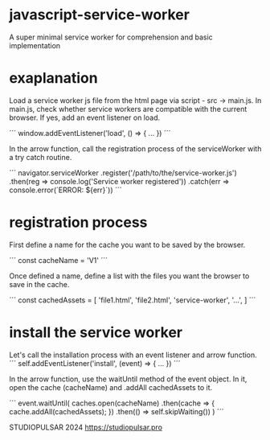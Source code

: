 # javascript-service-worker
A super minimal service worker for comprehension and basic implementation
# exaplanation
Load a service worker js file from the html page via script - src -> main.js.
In main.js, check whether service workers are compatible with the current browser.
If yes, add an event listener on load.

´´´
window.addEventListener('load', () => {
    ...
})
´´´

In the arrow function, call the registration process of the serviceWorker with a try catch routine.

´´´
navigator.serviceWorker
.register('/path/to/the/service-worker.js')
.then(reg => console.log('Service worker registered'))
.catch(err => console.error(´ERROR: ${err}´))
´´´

# registration process
First define a name for the cache you want to be saved by the browser.

´´´
const cacheName = 'V1'
´´´

Once defined a name, define a list with the files you want the browser to save in the cache.

´´´
const cachedAssets = [
    'file1.html',
    'file2.html',
    'service-worker',
    '...',
]
´´´

# install the service worker
Let's call the installation process with an event listener and arrow function.
´´´
self.addEventListener('install', (event) => {
    ...
})
´´´

In the arrow function, use the waitUntil method of the event object. In it, open the cache (cacheName) and .addAll cachedAssets to it.

´´´
event.waitUntil(
    caches.open(cacheName)
    .then(cache => {
        cache.addAll(cachedAssets);
    })
    .then(() => self.skipWaiting())
)
´´´

STUDIOPULSAR 2024
https://studiopulsar.pro
